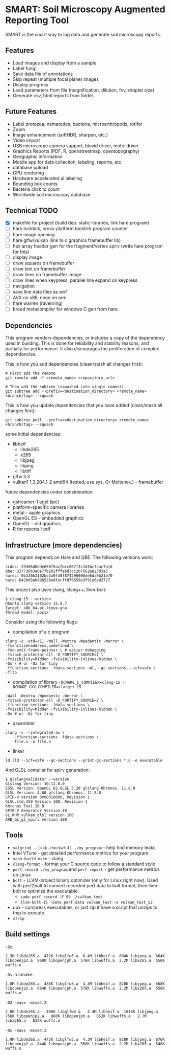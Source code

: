 # SMART: Soil Microscopy Augmented Reporting Tool
SMART is the smart way to log data and generate soil microscopy reports.

## Features
- Load images and display from a sample
- Label fungi
- Save data file of annotations
- Skip repeat (multiple focal plane) images
- Display progress
- Load parameters from file (magnification, dilution, fov, droplet size)
- Generate csv, html reports from folder.

## Future Features
- Label protozoa, nematodes, bacteria, microarthropods, rotifer  
- Zoom
- Image enhancement (softHDR, sharpen, etc.)
- Video import
- USB microscope camera support, biovid driver, motic driver
- Graphics Reports (PDF, R, openstreetmap, opentopography)
- Geographic information
- Mobile app for data collection, labeling, reports, etc.
- database upload
- GPU rendering
- Hardware accelerated ai labeling
- Bounding box counts
- Bacteria click to count
- Worldwide soil microscopy database

## Technical TODO
- [x] makefile for project (build dep. static libraries, link hare program)
- [ ] hare tocktick, cross-platform tocktick program counter
- [ ] hare image opening
- [ ] hare glfw/vulkan (link to c graphics framebuffer lib)
- [ ] hex array header gen for the fragment/vertex spirv (write hare program for this)
- [ ] display image
- [ ] draw squares on framebuffer
- [ ] draw text on framebuffer
- [ ] draw lines on framebuffer image
- [ ] draw lines when keypress, parallel line expand on keypress
- [ ] navigation
- [ ] save line data files as wxf
- [ ] AVX on x86, neon on arm
- [ ] hare warren (ravenring)
- [ ] breed metacompiler for windows C gen from hare.

## Dependencies
This program vendors dependencies, or includes a copy of the dependency used in building. This is done for reliability and stability reasons, and partially for performance. It also discourages the proliferation of complex dependencies.

This is how you add dependencies (clean/stash all changes first):
```
# First add the remote
git remote add -f <remote_name> <repository_url>

# Then add the subtree (squashed into single commit)
git subtree add --prefix=<destination_directory> <remote_name> <branch/tag> --squash
```

This is how you update dependencies that you have added (clean/stash all changes first):
```
git subtree pull --prefix=<destination_directory> <remote_name> <branch/tag> --squash
```

some initial dependencies:
- libheif
	- libde265
	- x265
	- libjpeg
	- libpng
	- libtiff
- glfw 3.3
- vulkan1 1.3.204.1-2 amd64 (tested, use sys. Or Moltenvk.) - framebuffer

future dependencies under consideration:
- gstreamer-1 agpl (ipc)
- platform-specific camera libraries
- metal - apple graphics
- OpenGL ES - embedded graphics
- OpenGL - old graphics
- R for reports / pdf

## Infrastructure (more dependencies)
This program depends on Hare and QBE. The following versions work:
```
scdoc: 29306d8dde650f5ac2bcc067f3c1d3bcfcac7a1d
qbe: 327736b3a6e77b201fffebd3cc207662e823d3a5
harec: 0b339b3102bd3a9fd9f874296900de6da9b21e70
hare: b420d9ab896528e8fecffd79659e9791e6ad2727
```

This project also uses clang, clang++, llvm-bolt:
```
$ clang-15 --version
Ubuntu clang version 15.0.7
Target: x86_64-pc-linux-gnu
Thread model: posix
```

Consider using the following flags:
- compilation of a c program
```
clang -c -std=c11 -Wall -Wextra -Wpedantic -Werror \
-fsanitize=address,undefined \
-fno-omit-frame-pointer \ # easier debugging
-fstack-protector-all -D_FORTIFY_SOURCE=2 \
-fvisibility=hidden -fvisibility-inlines-hidden \
-Os \ # or -Oz for tiny
-ffunction-sections -fdata-sections -Wl,--gc-sections,--icf=safe \
-flto
```
- compilation of library `-DCMAKE_C_COMPILER=clang-15 -DCMAKE_CXX_COMPILER=clang++-15`
```
-Wall -Wextra -Wpedantic -Werror \
-fstack-protector-all -D_FORTIFY_SOURCE=2 \
-ffunction-sections -fdata-sections \
-fvisibility=hidden -fvisibility-inlines-hidden \
-Os # or -Oz for tiny
```
- assembler
```
clang -c --integrated-as \
    -ffunction-sections -fdata-sections \
    file.s -o file.o
```
- linker
```
ld.lld --icf=safe --gc-sections --print-gc-sections *.o -o executable
```

And GLSL compiler for spirv generation:
```
$ glslangValidator --version
Glslang Version: 10:11.8.0
ESSL Version: OpenGL ES GLSL 3.20 glslang Khronos. 11.8.0
GLSL Version: 4.60 glslang Khronos. 11.8.0
SPIR-V Version 0x00010600, Revision 1
GLSL.std.450 Version 100, Revision 1
Khronos Tool ID 8
SPIR-V Generator Version 10
GL_KHR_vulkan_glsl version 100
ARB_GL_gl_spirv version 100
```

## Tools
- `valgrind --leak-check=full ./my_program` - help find memory leaks
- Intel VTune - get detailed performance metrics for your program
- `scan-build make` - clang 
- `clang-format` - format your C source code to follow a standard style
- `perf record ./my_program` and `perf report` - get performance metrics on Linux
- `bolt` - LLVM-project binary optimizer (only for Linux right now). Used with perf2bolt to convert recorded perf data to bolt format, then llvm-bolt to optimize the executable
	- `sudo perf record -F 99 ./vulkan_test`
	- `llvm-bolt-15 -data perf.data vulkan_test -o vulkan_test_o2`
- upx - compress executables, or just zip it have a script that unzips to tmp to execute.
- `strip`


## Build settings
`-Oz`:

    2.3M libde265.a  472K libglfw3.a  6.4M libheif.a  804K libjpeg.a  664K libopenjp2.a  860K libopenjph.a  576K libwuffs.a  2.2M libx265.a  556K wuffs.o

`-Os` in cmake:

    1.8M libde265.a  436K libglfw3.a  4.3M libheif.a  820K libjpeg.a  568K libopenjp2.a  664K libopenjph.a  576K libwuffs.a  2.2M libx265.a  556K wuffs.o

`-O2 -mavx -msse4.2`:

    2.0M libde265.a   496K libglfw3.a   4.4M libheif.a  1016K libjpeg.a   756K libopenjp2.a   880K libopenjph.a   652K libwuffs.a   2.7M libx265.a   632K wuffs.o

`-Os -mavx -msse4.2`:

    1.9M libde265.a  472K libglfw3.a  4.3M libheif.a  828K libjpeg.a  676K libopenjp2.a  844K libopenjph.a  568K libwuffs.a  2.2M libx265.a  548K wuffs.o